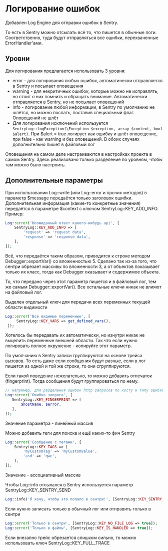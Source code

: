 # Логирование ошибок

Добавлен Log Engine для отправки ошибок в Sentry. 

То есть в Sentry можно отсылать всё то, что пишется в обычные логи. Соответственно, туда будут отправляться все ошибки, перехваченные ErrorHandler'ами.
 
## Уровни 
Для логирования предлагается использовать 3 уровня:
* error - для логирования любых ошибок, автоматически отправляется в Sentry и посылает оповещения
* warning - для некритичных ошибок, которые можно не исправлять, но стоит о них помнить и обращать внимание. Автоматически отправляется в Sentry, но не посылает оповещений
* info - логирование любой информации, в Sentry по умолчанию не шлётся, но можно послать, поставив специальный флаг. Оповещений не шлёт
* Для логирования исключений используется `SentryLog::logException(\Exception $exception, array $context, bool $alert)`. При $alert = true логирует как ошибку и шлёт оповещение, при false - как warning и без оповещений. В обоих случаях дополнительно пишет в файловый лог

Оповещения на самом деле настраиваются в настройках проекта в самом Sentry. Здесь реализовано только разделение по уровням, чтобы там можно было настроить.

## Дополнительные параметры
При использовании Log::write (или Log::error и прочих методов) в параметр $message передаётся только заголовок ошибки. Дополнительная информация (какие-то конкретные значения) передаётся в параметре $context с ключом SentryLog::KEY_ADD_INFO.
Пример:
 ```php
 Log::error('Неожиданный ответ какого-нибудь api', [
     SentryLog::KEY_ADD_INFO => [
         'request' => 'request data',
         'response' => 'response data',
     ],
 ]);
 ```
 
 Всё, что передаётся таким образом, приводится к строке методом Debugger::exportVar() со вложенностью 5. Сделано так из-за того, что сентри обрезает массивы по вложенности 3, а от объектов показывает только их класс, тогда как Debugger оказывает и содержимое объекта.
 
 То, что передано через этот параметр пишется и в файловый лог, тем же самым Debugger::exportVar().
 Все остальные ключи никак не влияют на файловый лог.
 
 Выделен отдельный ключ для передачи всех переменных текущей области видимости
 ```php
 Log::error('Все видимые переменные', [
      SentryLog::KEY_VARS => get_defined_vars(),
  ]);
 ```
 Хотелось бы передавать их автоматически, но изнутри никак не выцепить переменные внешней области. Так что если нужно логировать полное окружение - копируйте этот параметр.
 
 По умолчанию в Sentry записи группируются на основе трейса вызовов. То есть даже если сообщения будут разные, если в лог пишется из одной и той же строки, то они сгруппируются.
  
 Если такой поведение нежелательно, то можно добавить отпечаток (fingerprint). Тогда сообщения будут группироваться по нему.
 ```php
 // например, для разделения ошибок http запросов по хосту и типу ошибки
 Log::error('Ошибка запроса', [
    SentryLog::KEY_FINGERPRINT => [
        $hostName, $error,
    ],
 ]);
 ```
 Значение параметра - линейный массив
 
 Можно добавить теги для поиска и ещё каких-то фич Sentry
```php
Log::error('Сообщение с тегами', [
    SentryLog::KEY_TAGS => [
        'myCustomTag' => 'myCustomValue',
        'asd' => 'qwe',
    ],
]);
```
Значение - ассоциативный массив
 
 
 Чтобы Log::info отсылался в Sentry используется параметр SentryLog::KEY_SENTRY_SEND
 ```php
 Log::info('Я хочу, чтобы это попало в сентри!', [SentryLog::KEY_SENTRY_SEND => true]);
 ```
 
 Если нужно записать только в обычный лог или отправить только в сентри
 ```php
 Log::error('Только в сентри', [SentryLog::KEY_NO_FILE_LOG => true]);
 Log::error('Только в файлы', [SentryLog::KEY_IS_HANDLED => true]);
 ```
 
 Если внезапно трейс обрезается слишком сильно, то можно использовать ключ SentryLog::KEY_FULL_TRACE


